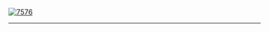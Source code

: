 [![7576](https://github.com/wow2658/Algorithm_Study/assets/34699039/99621885-95c9-496e-93b3-3a918e012f06)](https://www.acmicpc.net/problem/7576)

***
